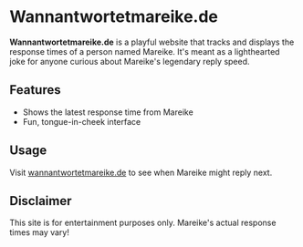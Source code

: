 # Wannantwortetmareike.de

**Wannantwortetmareike.de** is a playful website that tracks and displays the response times of a person named Mareike. It's meant as a lighthearted joke for anyone curious about Mareike's legendary reply speed.

## Features

- Shows the latest response time from Mareike
- Fun, tongue-in-cheek interface

## Usage

Visit [wannantwortetmareike.de](https://wannantwortetmareike.de) to see when Mareike might reply next.

## Disclaimer

This site is for entertainment purposes only. Mareike's actual response times may vary!
